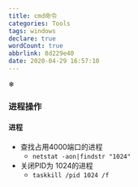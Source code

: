 ```yaml
---
title: cmd命令
categories: Tools
tags: windows
declare: true
wordCount: true
abbrlink: 8d229e40
date: 2020-04-29 16:57:10
---
```

❄
<!-- more -->


### 进程操作
#### 进程
* 查找占用4000端口的进程
    * `netstat -aon|findstr "1024"`
* 关闭PID为 1024的进程
    * `taskkill /pid 1024 /f`